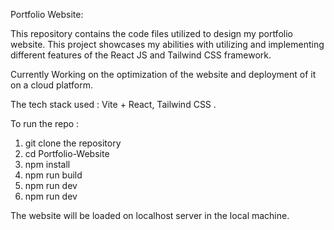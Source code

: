 Portfolio Website:

This repository contains the code files utilized to design my portfolio website. This project showcases my abilities with utilizing and implementing different features of the React JS and Tailwind CSS framework.

Currently Working on the optimization of the website and deployment of it on a cloud platform.

The tech stack used : Vite + React, Tailwind CSS . 

To run the repo :
1) git clone the repository
2) cd Portfolio-Website
3) npm install
4) npm run build
5) npm run dev
6) npm run dev 

The website will be loaded on localhost server in the local machine.


